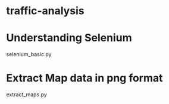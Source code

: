 # traffic-analysis

# Understanding Selenium
selenium_basic.py  

# Extract Map data in png format
extract_maps.py    

